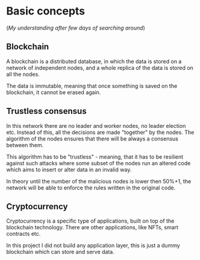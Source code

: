 # Basic concepts

(*My understanding after few days of searching around*)

## Blockchain

A blockchain is a distributed database, in which the data is stored on a network of independent nodes, and a whole replica of the data is stored on all the nodes.

The data is immutable, meaning that once something is saved on the blockchain, it cannot be erased again.

## Trustless consensus

In this network there are no leader and worker nodes, no leader election etc. Instead of this, all the decisions are made "together" by the nodes. The algorithm of the nodes ensures that there will be always a consensus between them.

This algorithm has to be "trustless" - meaning, that it has to be resilient against such attacks where some subset of the nodes run an altered code which aims to insert or alter data in an invalid way.

In theory until the number of the malicious nodes is lower then 50%+1, the network will be able to enforce the rules written in the original code.

## Cryptocurrency

Cryptocurrency is a specific type of applications, built on top of the blockchain technology. There are other applications, like NFTs, smart contracts etc.

In this project I did not build any application layer, this is just a dummy blockchain which can store and serve data.